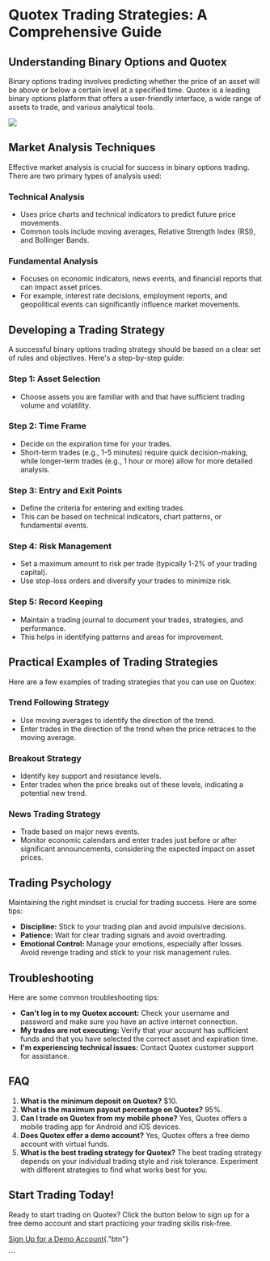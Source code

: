 # Quotex Trading Strategies: A Comprehensive Guide

## Understanding Binary Options and Quotex

Binary options trading involves predicting whether the price of an asset
will be above or below a certain level at a specified time. Quotex is a
leading binary options platform that offers a user-friendly interface, a
wide range of assets to trade, and various analytical tools.

[![](https://static.quotex.io/files/4_en/300_250.jpg)](https://traff.sbs/brokerqxlid)

## Market Analysis Techniques

Effective market analysis is crucial for success in binary options
trading. There are two primary types of analysis used:

### Technical Analysis

-   Uses price charts and technical indicators to predict future price
    movements.
-   Common tools include moving averages, Relative Strength Index (RSI),
    and Bollinger Bands.

### Fundamental Analysis

-   Focuses on economic indicators, news events, and financial reports
    that can impact asset prices.
-   For example, interest rate decisions, employment reports, and
    geopolitical events can significantly influence market movements.

## Developing a Trading Strategy

A successful binary options trading strategy should be based on a clear
set of rules and objectives. Here\'s a step-by-step guide:

### Step 1: Asset Selection

-   Choose assets you are familiar with and that have sufficient trading
    volume and volatility.

### Step 2: Time Frame

-   Decide on the expiration time for your trades.
-   Short-term trades (e.g., 1-5 minutes) require quick decision-making,
    while longer-term trades (e.g., 1 hour or more) allow for more
    detailed analysis.

### Step 3: Entry and Exit Points

-   Define the criteria for entering and exiting trades.
-   This can be based on technical indicators, chart patterns, or
    fundamental events.

### Step 4: Risk Management

-   Set a maximum amount to risk per trade (typically 1-2% of your
    trading capital).
-   Use stop-loss orders and diversify your trades to minimize risk.

### Step 5: Record Keeping

-   Maintain a trading journal to document your trades, strategies, and
    performance.
-   This helps in identifying patterns and areas for improvement.

## Practical Examples of Trading Strategies

Here are a few examples of trading strategies that you can use on
Quotex:

### Trend Following Strategy

-   Use moving averages to identify the direction of the trend.
-   Enter trades in the direction of the trend when the price retraces
    to the moving average.

### Breakout Strategy

-   Identify key support and resistance levels.
-   Enter trades when the price breaks out of these levels, indicating a
    potential new trend.

### News Trading Strategy

-   Trade based on major news events.
-   Monitor economic calendars and enter trades just before or after
    significant announcements, considering the expected impact on asset
    prices.

## Trading Psychology

Maintaining the right mindset is crucial for trading success. Here are
some tips:

-   **Discipline:** Stick to your trading plan and avoid impulsive
    decisions.
-   **Patience:** Wait for clear trading signals and avoid overtrading.
-   **Emotional Control:** Manage your emotions, especially after
    losses. Avoid revenge trading and stick to your risk management
    rules.

## Troubleshooting

Here are some common troubleshooting tips:

-   **Can\'t log in to my Quotex account:** Check your username and
    password and make sure you have an active internet connection.
-   **My trades are not executing:** Verify that your account has
    sufficient funds and that you have selected the correct asset and
    expiration time.
-   **I\'m experiencing technical issues:** Contact Quotex customer
    support for assistance.

## FAQ

1.  **What is the minimum deposit on Quotex?** \$10.
2.  **What is the maximum payout percentage on Quotex?** 95%.
3.  **Can I trade on Quotex from my mobile phone?** Yes, Quotex offers a
    mobile trading app for Android and iOS devices.
4.  **Does Quotex offer a demo account?** Yes, Quotex offers a free demo
    account with virtual funds.
5.  **What is the best trading strategy for Quotex?** The best trading
    strategy depends on your individual trading style and risk
    tolerance. Experiment with different strategies to find what works
    best for you.

## Start Trading Today!

Ready to start trading on Quotex? Click the button below to sign up for
a free demo account and start practicing your trading skills risk-free.

[Sign Up for a Demo
Account](\%22https://traff.sbs/brokerqxsignup\%22){."btn"}

\`\`\`

